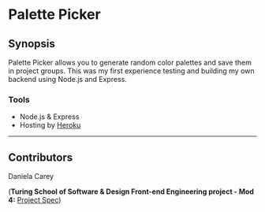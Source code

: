 # Palette Picker

## Synopsis

Palette Picker allows you to generate random color palettes and save them in project groups. This was my first experience testing and building my own backend using Node.js and Express. 

### Tools 

* Node.js & Express 
* Hosting by [Heroku](https://www.heroku.com/)

---

## Contributors

Daniela Carey

(**Turing School of Software & Design Front-end Engineering project - Mod 4:** [Project Spec](http://frontend.turing.io/projects/palette-picker.html)) 
